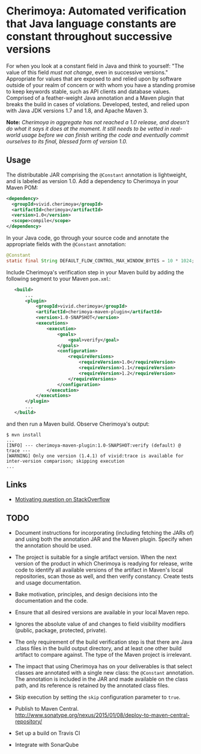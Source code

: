 # Cherimoya: Automated verification that Java language constants are constant throughout successive versions

For when you look at a constant field in Java and think to yourself: "The value of this field *must not change*, even in successive versions."
Appropriate for values that are exposed to and relied upon by software outside of your realm of concern or with whom you have a standing promise to keep keywords stable, such as API clients and database values.
Comprised of a feather-weight Java annotation and a Maven plugin that breaks the build in cases of violations.
Developed, tested, and relied upon with Java JDK versions 1.7 and 1.8, and Apache Maven 3.

**Note:** _Cherimoya in aggregate has not reached a 1.0 release, and doesn't do what it says it does at the moment. It still needs to be vetted in real-world usage before we can finish writing the code and eventually commit ourselves to its final, blessed form of version 1.0._

## Usage

The distributable JAR comprising the `@Constant` annotation is lightweight, and is labeled as version 1.0. Add a dependency to Cherimoya in your Maven POM:

```xml
<dependency>
  <groupId>vivid.cherimoya</groupId>
  <artifactId>cherimoya</artifactId>
  <version>1.0</version>
  <scope>compile</scope>
</dependency>
```

In your Java code, go through your source code and annotate the appropriate fields with the `@Constant` annotation:

```java
@Constant
static final String DEFAULT_FLOW_CONTROL_MAX_WINDOW_BYTES = 10 * 1024;
```

Include Cherimoya's verification step in your Maven build by adding the following segment to your Maven `pom.xml`:

```xml
   <build>
       ...
       <plugin>
           <groupId>vivid.cherimoya</groupId>
           <artifactId>cherimoya-maven-plugin</artifactId>
           <version>1.0-SNAPSHOT</version>
           <executions>
               <execution>
                   <goals>
                       <goal>verify</goal>
                   </goals>
                   <configuration>
                       <requireVersions>
                           <requireVersion>1.0</requireVersion>
                           <requireVersion>1.1</requireVersion>
                           <requireVersion>1.2</requireVersion>
                       </requireVersions>
                   </configuration>
               </execution>
           </executions>
       </plugin>
       ...
   </build>
```

and then run a Maven build. Observe Cherimoya's output:

```
$ mvn install
...
[INFO] --- cherimoya-maven-plugin:1.0-SNAPSHOT:verify (default) @ trace ---
[WARNING] Only one version (1.4.1) of vivid:trace is available for inter-version comparison; skipping execution
...
```

## Links

- [Motivating question on StackOverflow](https://stackoverflow.com/questions/41393794/good-practices-for-breaking-maven-build-when-specific-class-members-change-val)

## TODO

- Document instructions for incorporating (including fetching the JARs of) and using both the annotation JAR and the Maven plugin. Specify when the annotation should be used.
- The project is suitable for a single artifact version. When the next version of the product in which Cherimoya is readying for release, write code to identify all available versions of the artifact in Maven's local repositories, scan those as well, and then verify constancy. Create tests and usage documentation.
- Bake motivation, principles, and design decisions into the documentation and the code.

- Ensure that all desired versions are available in your local Maven repo.
- Ignores the absolute value of and changes to field visibility modifiers (public, package, protected, private).
- The only requirement of the build verification step is that there are Java .class files in the build output directory, and at least one other build artifact to compare against. The type of the Maven project is irrelevant.
- The impact that using Cherimoya has on your deliverables is that select classes are annotated with a single new class: the `@Constant` annotation. The annotation is included in the JAR and made available on the class path, and its reference is retained by the annotated class files.
- Skip execution by setting the `skip` configuration parameter to `true`.
- Publish to Maven Central. http://www.sonatype.org/nexus/2015/01/08/deploy-to-maven-central-repository/
- Set up a build on Travis CI
- Integrate with SonarQube
